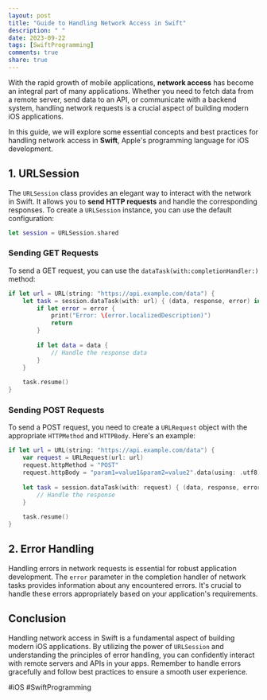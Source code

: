 ```yaml
---
layout: post
title: "Guide to Handling Network Access in Swift"
description: " "
date: 2023-09-22
tags: [SwiftProgramming]
comments: true
share: true
---
```


With the rapid growth of mobile applications, **network access** has become an integral part of many applications. Whether you need to fetch data from a remote server, send data to an API, or communicate with a backend system, handling network requests is a crucial aspect of building modern iOS applications.

In this guide, we will explore some essential concepts and best practices for handling network access in **Swift**, Apple's programming language for iOS development.

## 1. URLSession

The `URLSession` class provides an elegant way to interact with the network in Swift. It allows you to **send HTTP requests** and handle the corresponding responses. To create a `URLSession` instance, you can use the default configuration:

```swift
let session = URLSession.shared
```

### Sending GET Requests

To send a GET request, you can use the `dataTask(with:completionHandler:)` method:

```swift
if let url = URL(string: "https://api.example.com/data") {
    let task = session.dataTask(with: url) { (data, response, error) in
        if let error = error {
            print("Error: \(error.localizedDescription)")
            return
        }
        
        if let data = data {
            // Handle the response data
        }
    }
    
    task.resume()
}
```

### Sending POST Requests

To send a POST request, you need to create a `URLRequest` object with the appropriate `HTTPMethod` and `HTTPBody`. Here's an example:

```swift
if let url = URL(string: "https://api.example.com/data") {
    var request = URLRequest(url: url)
    request.httpMethod = "POST"
    request.httpBody = "param1=value1&param2=value2".data(using: .utf8)
    
    let task = session.dataTask(with: request) { (data, response, error) in
        // Handle the response
    }
    
    task.resume()
}
```

## 2. Error Handling

Handling errors in network requests is essential for robust application development. The `error` parameter in the completion handler of network tasks provides information about any encountered errors. It's crucial to handle these errors appropriately based on your application's requirements.

## Conclusion

Handling network access in Swift is a fundamental aspect of building modern iOS applications. By utilizing the power of `URLSession` and understanding the principles of error handling, you can confidently interact with remote servers and APIs in your apps. Remember to handle errors gracefully and follow best practices to ensure a smooth user experience.

#iOS #SwiftProgramming